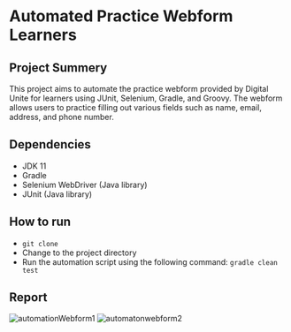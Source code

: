 # Automated Practice Webform Learners

## Project Summery
This project aims to automate the practice webform provided by Digital Unite for learners using JUnit, 
Selenium, Gradle, and Groovy. The webform allows users to practice filling out various fields such as name, email, address, and phone number.


## Dependencies
- JDK 11
- Gradle
- Selenium WebDriver (Java library)
- JUnit (Java library)


## How to run
- ``git clone``
- Change to the project directory
- Run the automation script using the following command: ``gradle clean test``


## Report
![automationWebform1](https://github.com/roshnirifa/webform_Autumation/assets/74822231/c4282e9b-111c-459c-9b36-37d8a677dd9a)
![automatonwebform2](https://github.com/roshnirifa/webform_Autumation/assets/74822231/ca3478bc-4e87-4f08-b902-bc6ac06f8f9c)
